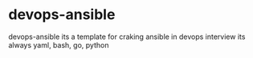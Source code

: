 # devops-ansible
devops-ansible
its a template for craking ansible in devops interview
its always yaml, bash, go, python
